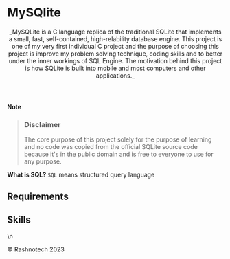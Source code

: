 # MySQlite
<header>
_MySQLite is a C language replica of the traditional SQLite that implements a small, fast, self-contained, high-relability database engine. This project is one of my very first individual C project and the purpose of choosing this project is improve my problem solving technique, coding skills and to better under the inner workings of SQL Engine. The motivation behind this project is how SQLite is built into mobile and most computers and other applications._
</header>

**Note**
> ### Disclaimer
> The core purpose of this project solely for the purpose of learning and no code was copied from the official SQLite source code because it's in the public domain and is free to everyone to use for any purpose.


**What is SQL?** `SQL` means structured query language

## Requirements
## Skills
\n
<footer>
&copy; Rashnotech 2023
</footer>
